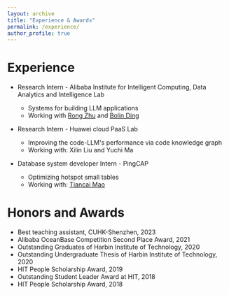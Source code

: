 ```yaml
---
layout: archive
title: "Experience & Awards"
permalink: /experience/
author_profile: true
---
```




Experience
======


* Research Intern - Alibaba Institute for Intelligent Computing, Data Analytics and Intelligence Lab
  * Systems for building LLM applications
  * Working with [Rong Zhu](https://redgitcard.github.io/redgitcard/) and [Bolin Ding](https://bolinding.github.io/index.html)

* Research Intern - Huawei cloud PaaS Lab
  * Improving the code-LLM's performance via code knowledge graph
  * Working with: Xilin Liu and Yuchi Ma

* Database system developer Intern - PingCAP
  * Optimizing hotspot small tables
  * Working with: [Tiancai Mao](https://github.com/tiancaiamao)


Honors and Awards
======

- Best teaching assistant, CUHK-Shenzhen, 2023
- Alibaba OceanBase Competition Second Place Award, 2021
- Outstanding Graduates of Harbin Institute of Technology, 2020
- Outstanding Undergraduate Thesis of Harbin Institute of Technology, 2020
- HIT People Scholarship Award, 2019
- Outstanding Student Leader Award at HIT, 2018
- HIT People Scholarship Award, 2018